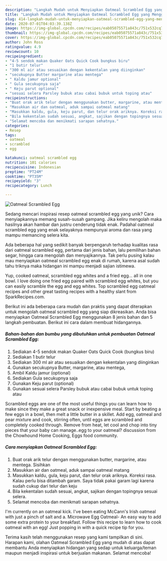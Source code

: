 ```yaml
---
description: "Langkah Mudah untuk Menyiapkan Oatmeal Scrambled Egg yang Menggugah Selera"
title: "Langkah Mudah untuk Menyiapkan Oatmeal Scrambled Egg yang Menggugah Selera"
slug: 414-langkah-mudah-untuk-menyiapkan-oatmeal-scrambled-egg-yang-menggugah-selera
date: 2020-07-01T04:03:39.138Z
image: https://img-global.cpcdn.com/recipes/eab05075571a843c/751x532cq70/oatmeal-scrambled-egg-foto-resep-utama.jpg
thumbnail: https://img-global.cpcdn.com/recipes/eab05075571a843c/751x532cq70/oatmeal-scrambled-egg-foto-resep-utama.jpg
cover: https://img-global.cpcdn.com/recipes/eab05075571a843c/751x532cq70/oatmeal-scrambled-egg-foto-resep-utama.jpg
author: John Ross
ratingvalue: 4.9
reviewcount: 10
recipeingredient:
- "4-5 sendok makan Quaker Oats Quick Cook bungkus biru"
- "1 butir telur"
- "300 ml air atau sesuaikan dengan kekentalan yang diinginkan"
- "secukupnya Butter margarine atau mentega"
- " Kaldu jamur optional"
- " Gula secukupnya saja"
- " Keju parut optional"
- "sesuai selera Parsley bubuk atau cabai bubuk untuk toping atau"
recipeinstructions:
- "Buat orak arik telur dengan menggunakan butter, margarine, atau mentega. Sisihkan"
- "Masukkan air dan oatmeal, aduk sampai oatmeal matang"
- "Masukkan kaldu, gula, keju parut, dan telur orak ariknya. Koreksi rasa. Kalau perlu bisa ditambah garam. Saya tidak pakai garam lagi karena sudah cukup dari telur dan keju"
- "Bila kekentalan sudah sesuai, angkat, sajikan dengan topingnya sesuai selera."
- "Selamat mencoba dan menikmati sarapan sehatnya."
categories:
- Resep
tags:
- oatmeal
- scrambled
- egg

katakunci: oatmeal scrambled egg 
nutrition: 101 calories
recipecuisine: Indonesian
preptime: "PT24M"
cooktime: "PT35M"
recipeyield: "3"
recipecategory: Lunch

---
```



![Oatmeal Scrambled Egg](https://img-global.cpcdn.com/recipes/eab05075571a843c/751x532cq70/oatmeal-scrambled-egg-foto-resep-utama.jpg)

Sedang mencari inspirasi resep oatmeal scrambled egg yang unik? Cara menyiapkannya memang susah-susah gampang. Jika keliru mengolah maka hasilnya akan hambar dan justru cenderung tidak enak. Padahal oatmeal scrambled egg yang enak selayaknya mempunyai aroma dan rasa yang mampu memancing selera kita.

Ada beberapa hal yang sedikit banyak berpengaruh terhadap kualitas rasa dari oatmeal scrambled egg, pertama dari jenis bahan, lalu pemilihan bahan segar, hingga cara mengolah dan menyajikannya. Tak perlu pusing kalau mau menyiapkan oatmeal scrambled egg enak di rumah, karena asal sudah tahu triknya maka hidangan ini mampu menjadi sajian istimewa.

Yup, cooked oatmeal, scrambled egg whites and a fried egg… all in one bowl. I love doing one fried egg paired with scrambled egg whites, but you can easily scramble the egg and egg whites. Top scrambled egg oatmeal recipes and other great tasting recipes with a healthy slant from SparkRecipes.com.


Berikut ini ada beberapa cara mudah dan praktis yang dapat diterapkan untuk mengolah oatmeal scrambled egg yang siap dikreasikan. Anda bisa menyiapkan Oatmeal Scrambled Egg menggunakan 8 jenis bahan dan 5 langkah pembuatan. Berikut ini cara dalam membuat hidangannya.

<!--inarticleads1-->

##### Bahan-bahan dan bumbu yang dibutuhkan untuk pembuatan Oatmeal Scrambled Egg:

1. Sediakan 4-5 sendok makan Quaker Oats Quick Cook (bungkus biru)
1. Sediakan 1 butir telur
1. Sediakan 300 ml air atau sesuaikan dengan kekentalan yang diinginkan
1. Gunakan secukupnya Butter, margarine, atau mentega,
1. Ambil  Kaldu jamur (optional)
1. Sediakan  Gula secukupnya saja
1. Gunakan  Keju parut (optional)
1. Gunakan sesuai selera Parsley bubuk atau cabai bubuk untuk toping atau


Scrambled eggs are one of the most useful things you can learn how to make since they make a great snack or inexpensive meal. Start by beating a few eggs in a bowl, then melt a little butter in a skillet. Add egg, oatmeal and pear mixture and cook, stirring often, until eggs are scrambled and completely cooked through. Remove from heat, let cool and chop into tiny pieces that your baby can manage..egg to your oatmeal? discussion from the Chowhound Home Cooking, Eggs food community. 

<!--inarticleads2-->

##### Cara menyiapkan Oatmeal Scrambled Egg:

1. Buat orak arik telur dengan menggunakan butter, margarine, atau mentega. Sisihkan
1. Masukkan air dan oatmeal, aduk sampai oatmeal matang
1. Masukkan kaldu, gula, keju parut, dan telur orak ariknya. Koreksi rasa. Kalau perlu bisa ditambah garam. Saya tidak pakai garam lagi karena sudah cukup dari telur dan keju
1. Bila kekentalan sudah sesuai, angkat, sajikan dengan topingnya sesuai selera.
1. Selamat mencoba dan menikmati sarapan sehatnya.


I&#39;m currently on an oatmeal kick. I&#39;ve been eating McCann&#39;s Irish oatmeal with just a pinch of salt and a. Microwave Egg Oatmeal- An easy way to add some extra protein to your breakfast. Follow this recipe to learn how to cook oatmeal with an egg! Just popping in with a quick recipe tip for you. 

Terima kasih telah menggunakan resep yang kami tampilkan di sini. Harapan kami, olahan Oatmeal Scrambled Egg yang mudah di atas dapat membantu Anda menyiapkan hidangan yang sedap untuk keluarga/teman maupun menjadi inspirasi untuk berjualan makanan. Selamat mencoba!
